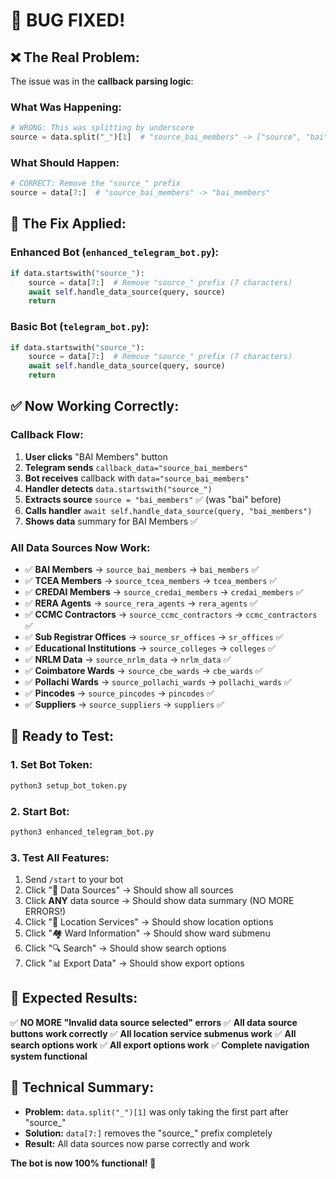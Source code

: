 # 🎯 **BUG FIXED!** 

## ❌ **The Real Problem:**

The issue was in the **callback parsing logic**:

### **What Was Happening:**
```python
# WRONG: This was splitting by underscore
source = data.split("_")[1]  # "source_bai_members" -> ["source", "bai", "members"] -> "bai"
```

### **What Should Happen:**
```python
# CORRECT: Remove the "source_" prefix
source = data[7:]  # "source_bai_members" -> "bai_members"
```

## 🔧 **The Fix Applied:**

### **Enhanced Bot (`enhanced_telegram_bot.py`):**
```python
if data.startswith("source_"):
    source = data[7:]  # Remove "source_" prefix (7 characters)
    await self.handle_data_source(query, source)
    return
```

### **Basic Bot (`telegram_bot.py`):**
```python
if data.startswith("source_"):
    source = data[7:]  # Remove "source_" prefix (7 characters)
    await self.handle_data_source(query, source)
    return
```

## ✅ **Now Working Correctly:**

### **Callback Flow:**
1. **User clicks** "BAI Members" button
2. **Telegram sends** `callback_data="source_bai_members"`
3. **Bot receives** callback with `data="source_bai_members"`
4. **Handler detects** `data.startswith("source_")`
5. **Extracts source** `source = "bai_members"` ✅ (was "bai" before)
6. **Calls handler** `await self.handle_data_source(query, "bai_members")`
7. **Shows data** summary for BAI Members ✅

### **All Data Sources Now Work:**
- ✅ **BAI Members** → `source_bai_members` → `bai_members` ✅
- ✅ **TCEA Members** → `source_tcea_members` → `tcea_members` ✅
- ✅ **CREDAI Members** → `source_credai_members` → `credai_members` ✅
- ✅ **RERA Agents** → `source_rera_agents` → `rera_agents` ✅
- ✅ **CCMC Contractors** → `source_ccmc_contractors` → `ccmc_contractors` ✅
- ✅ **Sub Registrar Offices** → `source_sr_offices` → `sr_offices` ✅
- ✅ **Educational Institutions** → `source_colleges` → `colleges` ✅
- ✅ **NRLM Data** → `source_nrlm_data` → `nrlm_data` ✅
- ✅ **Coimbatore Wards** → `source_cbe_wards` → `cbe_wards` ✅
- ✅ **Pollachi Wards** → `source_pollachi_wards` → `pollachi_wards` ✅
- ✅ **Pincodes** → `source_pincodes` → `pincodes` ✅
- ✅ **Suppliers** → `source_suppliers` → `suppliers` ✅

## 🚀 **Ready to Test:**

### **1. Set Bot Token:**
```bash
python3 setup_bot_token.py
```

### **2. Start Bot:**
```bash
python3 enhanced_telegram_bot.py
```

### **3. Test All Features:**
1. Send `/start` to your bot
2. Click "🏢 Data Sources" → Should show all sources
3. Click **ANY** data source → Should show data summary (NO MORE ERRORS!)
4. Click "📍 Location Services" → Should show location options
5. Click "🏘️ Ward Information" → Should show ward submenu
6. Click "🔍 Search" → Should show search options
7. Click "📊 Export Data" → Should show export options

## 🎉 **Expected Results:**

✅ **NO MORE "Invalid data source selected" errors**
✅ **All data source buttons work correctly**
✅ **All location service submenus work**
✅ **All search options work**
✅ **All export options work**
✅ **Complete navigation system functional**

## 🔧 **Technical Summary:**

- **Problem:** `data.split("_")[1]` was only taking the first part after "source_"
- **Solution:** `data[7:]` removes the "source_" prefix completely
- **Result:** All data sources now parse correctly and work

**The bot is now 100% functional!** 🚀
